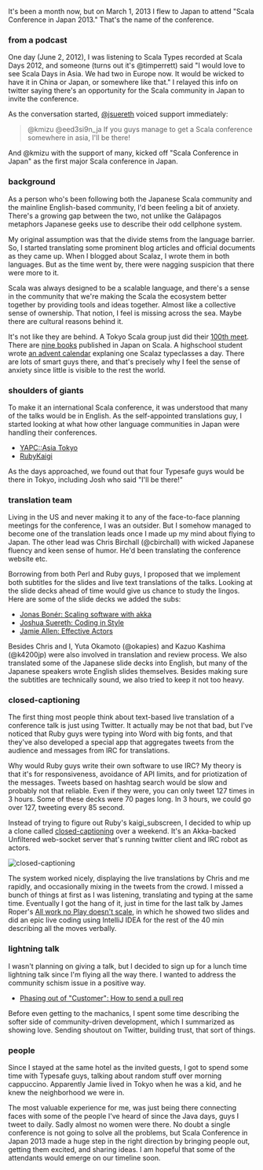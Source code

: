 It's been a month now, but on March 1, 2013 I flew to Japan to attend "Scala Conference in Japan 2013." That's the name of the conference.

### from a podcast

One day (June 2, 2012), I was listening to Scala Types recorded at Scala Days 2012, and someone (turns out it's @timperrett) said "I would love to see Scala Days in Asia. We had two in Europe now. It would be wicked to have it in China or Japan, or somewhere like that." I relayed this info on twitter saying there's an opportunity for the Scala community in Japan to invite the conference.

As the conversation started, [@jsuereth](https://twitter.com/jsuereth/status/208708052134789123) voiced support immediately:

> @kmizu @eed3si9n_ja If you guys manage to get a Scala conference somewhere in asia, I'll be there!

And @kmizu with the support of many, kicked off "Scala Conference in Japan" as the first major Scala conference in Japan.

### background

As a person who's been following both the Japanese Scala community and the mainline English-based community, I'd been feeling a bit of anxiety. There's a growing gap between the two, not unlike the Galápagos metaphors Japanese geeks use to describe their odd cellphone system.

My original assumption was that the divide stems from the language barrier. So, I started translating some prominent blog articles and official documents as they came up. When I blogged about Scalaz, I wrote them in both languages. But as the time went by, there were nagging suspicion that there were more to it.

Scala was always designed to be a scalable language, and there's a sense in the community that we're making the Scala the ecosystem better together by providing tools and ideas together. Almost like a collective sense of ownership. That notion, I feel is missing across the sea. Maybe there are cultural reasons behind it.

It's not like they are behind. A Tokyo Scala group just did their [100th meet](http://partake.in/events/615caa8e-dac4-405a-98a9-c8cc067b1ed9). There are [nine books](http://www.scala-lang.org/node/959) published in Japan on Scala. A highschool student wrote [an advent calendar](http://partake.in/events/4b3afdc8-e4ec-4010-b8ec-31b89210dda0) explaning one Scalaz typeclasses a day. There are lots of smart guys there, and that's precisely why I feel the sense of anxiety since little is visible to the rest the world.

### shoulders of giants

To make it an international Scala conference, it was understood that many of the talks would be in English. As the self-appointed translations guy, I started looking at what how other language communities in Japan were handling their conferences.

- [YAPC::Asia Tokyo](http://yapcasia.org/2012/talk/)
- [RubyKaigi](http://rubykaigi.org/2011/en/schedule/grid)

As the days approached, we found out that four Typesafe guys would be there in Tokyo, including Josh who said "I'll be there!"

### translation team

Living in the US and never making it to any of the face-to-face planning meetings for the conference, I was an outsider. But I somehow managed to become one of the translation leads once I made up my mind about flying to Japan. The other lead was Chris Birchall (@cbirchall) with wicked Japanese fluency and keen sense of humor. He'd been translating the conference website etc.

Borrowing from both Perl and Ruby guys, I proposed that we implement both subtitles for the slides and live text translations of the talks. Looking at the slide decks ahead of time would give us chance to study the lingos. Here are some of the slide decks we added the subs:

- [Jonas Bonér: Scaling software with akka](http://www.slideshare.net/scalaconfjp/scaling-software-with-akka)
- [Joshua Suereth: Coding in Style](http://www.slideshare.net/scalaconfjp/coding-in-style)
- [Jamie Allen: Effective Actors](http://www.slideshare.net/shinolajla/effective-actors-japanesesub)

Besides Chris and I, Yuta Okamoto (@okapies) and Kazuo Kashima (@k4200jp) were also involved in translation and review process. We also translated some of the Japanese slide decks into English, but many of the Japanese speakers wrote English slides themselves. Besides making sure the subtitles are technically sound, we also tried to keep it not too heavy.

### closed-captioning

The first thing most people think about text-based live translation of a conference talk is just using Twitter. It actually may be not that bad, but I've noticed that Ruby guys were typing into Word with big fonts, and that they've also developed a special app that aggregates tweets from the audience and messages from IRC for translations.

Why would Ruby guys write their own software to use IRC? My theory is that it's for responsiveness, avoidance of API limits, and for priotization of the messages. Tweets based on hashtag search would be slow and probably not that reliable. Even if they were, you can only tweet 127 times in 3 hours. Some of these decks were 70 pages long. In 3 hours, we could go over 127, tweeting every 85 second.

Instead of trying to figure out Ruby's kaigi_subscreen, I decided to whip up a clone called [closed-captioning](https://github.com/eed3si9n/closed-captioning) over a weekend. It's an Akka-backed Unfiltered web-socket server that's running twitter client and IRC robot as actors.

![closed-captioning](https://raw.github.com/eed3si9n/closed-captioning/master/screenshot.png)

The system worked nicely, displaying the live translations by Chris and me rapidly, and occasionally mixing in the tweets from the crowd. I missed a bunch of things at first as I was listening, translating and typing at the same time. Eventually I got the hang of it, just in time for the last talk by James Roper's [All work no Play doesn't scale](http://prezi.com/vtmxbxmpiroy/all-work-no-play-doesnt-scale/), in which he showed two slides and did an epic live coding using IntelliJ IDEA for the rest of the 40 min describing all the moves verbally.

### lightning talk

I wasn't planning on giving a talk, but I decided to sign up for a lunch time lightning talk since I'm flying all the way there. I wanted to address the community schism issue in a positive way.

- [Phasing out of "Customer": How to send a pull req](http://eed3si9n.com/scalaconfjp2013/)

Before even getting to the machanics, I spent some time describing the softer side of community-driven development, which I summarized as showing love. Sending shoutout on Twitter, building trust, that sort of things.

### people

Since I stayed at the same hotel as the invited guests, I got to spend some time with Typesafe guys, talking about random stuff over morning cappuccino. Apparently Jamie lived in Tokyo when he was a kid, and he knew the neighborhood we were in.

The most valuable experience for me, was just being there connecting faces with some of the people I've heard of since the Java days, guys I tweet to daily. Sadly almost no women were there. No doubt a single conference is not going to solve all the problems, but Scala Conference in Japan 2013 made a huge step in the right direction by bringing people out, getting them excited, and sharing ideas. I am hopeful that some of the attendants would emerge on our timeline soon.
